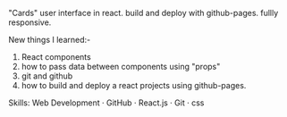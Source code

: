 "Cards" user interface in react.
build and deploy with github-pages.
fullly responsive.

New things I learned:-
1. React components
2. how to pass data between components using "props"
3. git and github
4. how to build and deploy a react projects using github-pages.
   
Skills: Web Development · GitHub · React.js · Git · css
